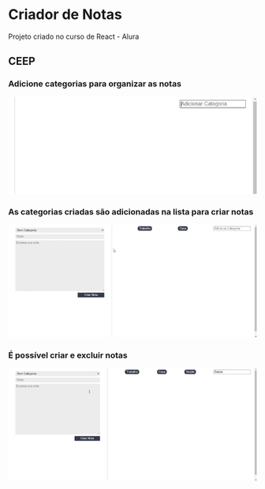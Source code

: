 # Criador de Notas

Projeto criado no curso de React - Alura

## CEEP

### Adicione categorias para organizar as notas

![Adicione categorias para organizar as notas](./readme_info/Video_001.gif)

### As categorias criadas são adicionadas na lista para criar notas

![As categorias criadas são adicionadas na lista para criar notas](./readme_info/Video_002.gif)

### É possível criar e excluir notas

![É possível criar e excluir notas](./readme_info/Video_003.gif)
